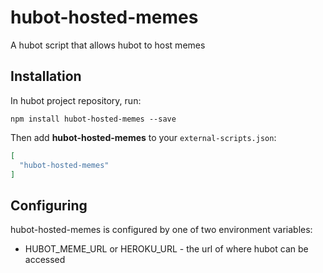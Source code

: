 # hubot-hosted-memes

A hubot script that allows hubot to host memes

## Installation

In hubot project repository, run:

`npm install hubot-hosted-memes --save`

Then add **hubot-hosted-memes** to your `external-scripts.json`:

```json
[
  "hubot-hosted-memes"
]
```

## Configuring

hubot-hosted-memes is configured by one of two environment variables:

* HUBOT_MEME_URL or HEROKU_URL - the url of where hubot can be accessed

